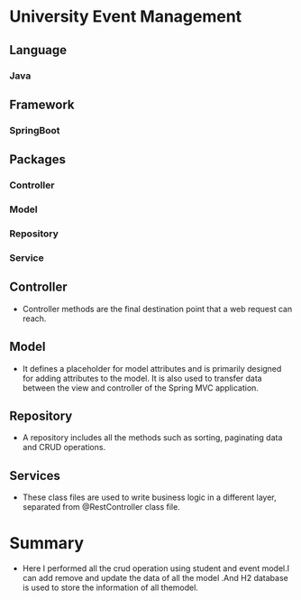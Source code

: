 # University Event Management #

## Language ##
###  Java  ###

## Framework ##
###  SpringBoot  ###

## Packages ##

### Controller ###

### Model ###

### Repository ###

### Service ###

## Controller ##
*  Controller methods are the final destination point that a web request can reach.

## Model ##
* It defines a placeholder for model attributes and is primarily designed for adding attributes to the model. It is also used to transfer data between the view and controller of the Spring MVC application.

## Repository ##
* A repository includes all the methods such as sorting, paginating data and CRUD operations.

## Services ##
* These class files are used to write business logic in a different layer, separated from @RestController class file.

# Summary #
* Here I performed all the crud operation using student and event model.I can add remove and update the data of all the model .And H2 database is used to store the information of all themodel.
